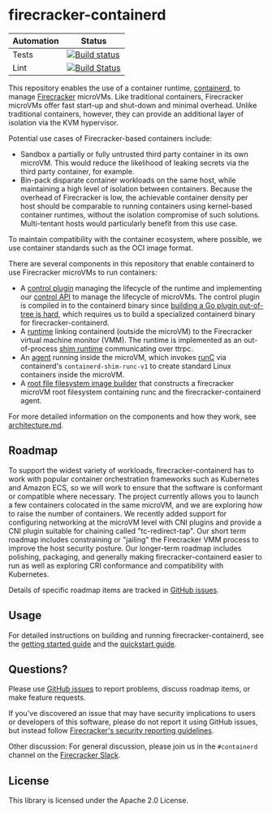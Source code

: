 # firecracker-containerd

| Automation | Status |
|------------|--------|
| Tests      | [![Build status](https://badge.buildkite.com/aab4ae547d5e5079a5915522e8cdb18492349aef67aae5a8c5.svg?branch=master)](https://buildkite.com/firecracker-microvm/firecracker-containerd)
| Lint       | [![Build Status](https://travis-ci.org/firecracker-microvm/firecracker-containerd.svg?branch=master)](https://travis-ci.org/firecracker-microvm/firecracker-containerd)

This repository enables the use of a container runtime,
[containerd](https://containerd.io), to manage
[Firecracker](https://github.com/firecracker-microvm/firecracker) microVMs.
Like traditional containers, Firecracker microVMs offer fast start-up and
shut-down and minimal overhead.  Unlike traditional containers, however, they
can provide an additional layer of isolation via the KVM hypervisor.

Potential use cases of Firecracker-based containers include:

* Sandbox a partially or fully untrusted third party container
  in its own microVM.  This would reduce the likelihood of
  leaking secrets via the third party container, for example.
* Bin-pack disparate container workloads on the same host,
  while maintaining a high level of isolation between containers.  Because
  the overhead of Firecracker is low, the achievable container
  density per host should be comparable to
  running containers using kernel-based container runtimes,
  without the isolation compromise of such solutions.  Multi-tentant
  hosts would particularly benefit from this use case.

To maintain compatibility with the container ecosystem, where possible, we use
container standards such as the OCI image format.

There are several components in this repository that enable containerd to use
Firecracker microVMs to run containers:

* A [control plugin](firecracker-control) managing the lifecycle of the
  runtime and implementing our [control API](proto/firecracker.proto) to
  manage the lifecycle of microVMs. The control plugin is compiled in to the
  containerd binary since [building a Go plugin out-of-tree is hard](https://github.com/golang/go/issues/20481),
  which requires us to build a specialized containerd binary for
  firecracker-containerd.
* A [runtime](runtime) linking containerd (outside the microVM) to the
  Firecracker virtual machine monitor (VMM).  The runtime is implemented as an
  out-of-process
  [shim runtime](https://github.com/containerd/containerd/issues/2426)
  communicating over ttrpc.
* An [agent](agent) running inside the microVM, which invokes
  [runC](https://runc.io) via containerd's `containerd-shim-runc-v1`
  to create standard Linux containers inside the microVM.
* A [root file filesystem image builder](tools/image-builder) that
  constructs a firecracker microVM root filesystem containing runc and
  the firecracker-containerd agent.

For more detailed information on the components and how they work, see
[architecture.md](docs/architecture.md).

## Roadmap

To support the widest variety of workloads, firecracker-containerd has to work
with popular container orchestration frameworks such as Kubernetes and Amazon
ECS, so we will work to ensure that the software is conformant or compatible
where necessary.  The project currently allows you to launch a few containers
colocated in the same microVM, and we are exploring how to raise the number of
containers.  We recently added support for configuring networking at the microVM
level with CNI plugins and provide a CNI plugin suitable for chaining called
"tc-redirect-tap".  Our short term roadmap includes constraining or "jailing"
the Firecracker VMM process to improve the host security posture.  Our
longer-term roadmap includes polishing, packaging, and generally making
firecracker-containerd easier to run as well as exploring CRI conformance and
compatibility with Kubernetes.

Details of specific roadmap items are tracked in [GitHub
issues](https://github.com/firecracker-microvm/firecracker-containerd/issues).

## Usage

For detailed instructions on building and running
firecracker-containerd, see the
[getting started guide](docs/getting-started.md) and the
[quickstart guide](docs/quickstart.md).

## Questions?

Please use [GitHub
issues](https://github.com/firecracker-microvm/firecracker-containerd/issues) to
report problems, discuss roadmap items, or make feature requests.

If you've discovered an issue that may have security implications to
users or developers of this software, please do not report it using
GitHub issues, but instead follow
[Firecracker's security reporting
guidelines](https://github.com/firecracker-microvm/firecracker/blob/master/SECURITY-POLICY.md).

Other discussion: For general discussion, please join us in the `#containerd`
channel on the [Firecracker Slack](https://tinyurl.com/firecracker-microvm).

## License

This library is licensed under the Apache 2.0 License.
